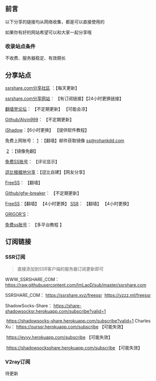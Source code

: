 ## 前言

以下分享的链接均从网络收集，都是可以直接使用的

如果你有好的网站希望可以和大家一起分享哦

### 收录站点条件

不收费、服务器稳定、有效期长



## 分享站点

[ssrshare.com分享社区](https://www.ssrshare.com/forums/ssr-socks-v2ray.2/ ) ：【每天更新】

[ssrshare.com分享网站](https://www.ssrtool.com/tool/free_ssr)： 【有订阅链接】【24小时更换链接】

[翻墙党论坛](https://fanqiangdang.com/)： 【不定期更新】 【可能会凉】

[Github/Alvin999](Github/Alvin999)：  【不定期更新】

[iShadow](https://us.ishadowx.net/)：【6小时更换】  【提供软件教程】

免费上网账号：	[1](https://free-ss.site/)  ：【翻墙】邮件获取镜像 ss@rohankdd.com

​                      	 	[2](https://free-ss.tk/)  ：【镜像免翻】

[免费SS账号](https://ssr.tips/46.html#respond)： 【评论显示】

[逗比根据地分享](https://doub.io/sszhfx/)：【逗比自建】【网友分享】

[FreeSS](https://ss.freess.org/)： 【翻墙】

[Github/gfw-breaker](Github/gfw-breaker)： 【不定期更新】

[FreeSS](https://io.freess.today/)：【翻墙】 【4小时更换】
[SS8](https://get.ss8.fun/)： 【翻墙】 【4小时更换】

[GRIGOR'S](https://gdmi.weebly.com/3118523398online.html )：

[免费ss账号](https://free.yitianjianss.com/)： 【多平台教程 】



## 订阅链接

### SSR订阅

> 直接添加到SSR客户端的服务器订阅更新即可

WWW_SSRSHARE_COM：  https://raw.githubusercontent.com/ImLaoD/sub/master/ssrshare.com 

SSRSHARE_COM： 	https://ssrshare.xyz/freessr 
​                               		https://yzzz.ml/freessr 

ShadowSocks-Share：	https://share-shadowsocksr.herokuapp.com/subscribe?valid=1 

​						https://shadowsocks-share.herokuapp.com/subscribe?valid=1 
Charles Xu：		https://ourssr.herokuapp.com/subscribe 【可能失效】

​				https://eyyy.herokuapp.com/subscribe 【可能失效】

​				https://shadowsocksshare.herokuapp.com/subscribe 【可能失效】



### V2ray订阅

待更新
